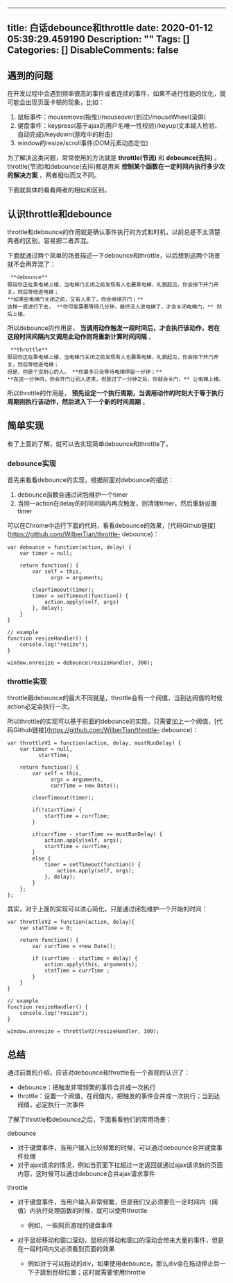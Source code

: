 
---
title: 白话debounce和throttle
date: 2020-01-12 05:39:29.459190
Description: ""
Tags: []
Categories: []
DisableComments: false
---
## 遇到的问题

在开发过程中会遇到频率很高的事件或者连续的事件，如果不进行性能的优化，就可能会出现页面卡顿的现象，比如：

  1. 鼠标事件：mousemove(拖曳)/mouseover(划过)/mouseWheel(滚屏)
  2. 键盘事件：keypress(基于ajax的用户名唯一性校验)/keyup(文本输入检验、自动完成)/keydown(游戏中的射击)
  3. window的resize/scroll事件(DOM元素动态定位)

为了解决这类问题，常常使用的方法就是 **throttle(节流)** 和 **debounce(去抖)**
。throttle(节流)和debounce(去抖)都是用来 **控制某个函数在一定时间内执行多少次的解决方案** ，两者相似而又不同。

下面就具体的看看两者的相似和区别。

## 认识throttle和debounce

throttle和debounce的作用就是确认事件执行的方式和时机，以前总是不太清楚两者的区别，容易把二者弄混。

下面就通过两个简单的场景描述一下debounce和throttle，以后想到这两个场景就不会再弄混了：

    
    
     **debounce**
    假设你正在乘电梯上楼，当电梯门关闭之前发现有人也要乘电梯，礼貌起见，你会按下开门开关，然后等他进电梯； 
    **如果在电梯门关闭之前，又有人来了，你会继续开门；**
    这样一直进行下去， **你可能需要等待几分钟，最终没人进电梯了，才会关闭电梯门，** 然后上楼。
    
    

所以debounce的作用是， **当调用动作触发一段时间后，才会执行该动作，若在这段时间间隔内又调用此动作则将重新计算时间间隔** 。

    
    
     **throttle**
    假设你正在乘电梯上楼，当电梯门关闭之前发现有人也要乘电梯，礼貌起见，你会按下开门开关，然后等他进电梯；  
    但是，你是个没耐心的人， **你最多只会等待电梯停留一分钟；**
    **在这一分钟内，你会开门让别人进来，但是过了一分钟之后，你就会关门，** 让电梯上楼。
    
    

所以throttle的作用是， **预先设定一个执行周期，当调用动作的时刻大于等于执行周期则执行该动作，然后进入下一个新的时间周期** 。

## 简单实现

有了上面的了解，就可以去实现简单debounce和throttle了。

### debounce实现

首先来看看debounce的实现，根据前面对debounce的描述：

  1. debounce函数会通过闭包维护一个timer
  2. 当同一action在delay的时间间隔内再次触发，则清理timer，然后重新设置timer

可以在Chrome中运行下面的代码，看看debounce的效果，[代码Github链接](https://github.com/WilberTian/throttle-
debounce)：

    
    
    var debounce = function(action, delay) {
        var timer = null;
        
        return function() {
            var self = this, 
                  args = arguments;
                  
            clearTimeout(timer);
            timer = setTimeout(function() {
                action.apply(self, args)
            }, delay);
        }
    }
    
    // example
    function resizeHandler() {
        console.log("resize");
    }
    
    window.onresize = debounce(resizeHandler, 300);
      
      

### throttle实现

throttle跟debounce的最大不同就是，throttle会有一个阀值，当到达阀值的时候action必定会执行一次。

所以throttle的实现可以基于前面的debounce的实现，只需要加上一个阀值，[代码Github链接](https://github.com/WilberTian/throttle-
debounce)：

    
    
    var throttleV1 = function(action, delay, mustRunDelay) {
        var timer = null,
              startTime;
              
        return function() {
            var self = this, 
                  args = arguments, 
                  currTime = new Date();
                  
            clearTimeout(timer);
            
            if(!startTime) {
                startTime = currTime;
            }
            
            if(currTime - startTime >= mustRunDelay) {
                action.apply(self, args);
                startTime = currTime;
            }
            else {
                timer = setTimeout(function() {
                    action.apply(self, args);
                }, delay);
            }
        };
    };

其实，对于上面的实现可以进心简化，只是通过闭包维护一个开始的时间：

    
    
    var throttleV2 = function(action, delay){
        var statTime = 0;
        
        return function() {
            var currTime = +new Date();
            
            if (currTime - statTime > delay) {
                action.apply(this, arguments);
                statTime = currTime ;
            }
        }
    }    
    
    // example
    function resizeHandler() {
        console.log("resize");
    }
    
    window.onresize = throttleV2(resizeHandler, 300);

## 总结

通过前面的介绍，应该对debounce和throttle有一个直观的认识了：

  * debounce：把触发非常频繁的事件合并成一次执行
  * throttle：设置一个阀值，在阀值内，把触发的事件合并成一次执行；当到达阀值，必定执行一次事件

了解了throttle和debounce之后，下面看看他们的常用场景：

debounce

  * 对于键盘事件，当用户输入比较频繁的时候，可以通过debounce合并键盘事件处理
  * 对于ajax请求的情况，例如当页面下拉超过一定返回就通过ajax请求新的页面内容，这时候可以通过debounce合并ajax请求事件

throttle

  * 对于键盘事件，当用户输入非常频繁，但是我们又必须要在一定时间内（阀值）内执行处理函数的时候，就可以使用throttle

    * 例如，一些网页游戏的键盘事件
  * 对于鼠标移动和窗口滚动，鼠标的移动和窗口的滚动会带来大量的事件，但是在一段时间内又必须看到页面的效果

    * 例如对于可以拖动的div，如果使用debounce，那么div会在拖动停止后一下子跳到目标位置；这时就需要使用throttle


